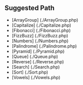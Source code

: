 ## Suggested Path

- [ArrayGroup] (./ArrayGroup.php)
- [Capitalize] (./Capitalize.php)
- [Fibonacci] (./Fibonacci.php)
- [FizzBuzz] (./FizzBuzz.php)
- [Numbers] (./Numbers.php)
- [Palindrome] (./Palindrome.php)
- [Pyramid] (./Pyramid.php)
- [Queue] (./Queue.php)
- [Reverse] (./Reverse.php)
- [Search] (./Search.php)
- [Sort] (./Sort.php)
- [Vowels] (./Vowels.php)